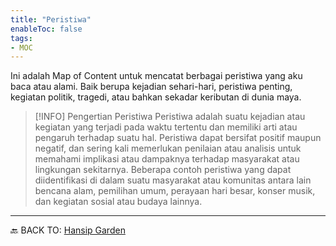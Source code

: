 ```yaml
---
title: "Peristiwa"
enableToc: false
tags:
- MOC
---
```


Ini adalah Map of Content untuk mencatat berbagai peristiwa yang aku baca atau alami. Baik berupa kejadian sehari-hari, peristiwa penting, kegiatan politik, tragedi, atau bahkan sekadar keributan di dunia maya.



> [!INFO] Pengertian Peristiwa
> Peristiwa adalah suatu kejadian atau kegiatan yang terjadi pada waktu tertentu dan memiliki arti atau pengaruh terhadap suatu hal. Peristiwa dapat bersifat positif maupun negatif, dan sering kali memerlukan penilaian atau analisis untuk memahami implikasi atau dampaknya terhadap masyarakat atau lingkungan sekitarnya. Beberapa contoh peristiwa yang dapat diidentifikasi di dalam suatu masyarakat atau komunitas antara lain bencana alam, pemilihan umum, perayaan hari besar, konser musik, dan kegiatan sosial atau budaya lainnya.




---
🔙 BACK TO: [Hansip Garden](https://garden.hansip.net/)